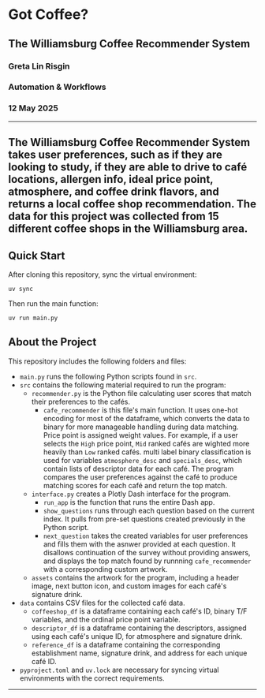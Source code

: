 # Got Coffee?
## The Williamsburg Coffee Recommender System
### Greta Lin Risgin
### Automation & Workflows
### 12 May 2025

---
The Williamsburg Coffee Recommender System takes user preferences, such as if they are looking to study, 
if they are able to drive to café locations, allergen info, ideal price point, atmosphere, and coffee drink flavors, 
and returns a local coffee shop recommendation. The data for this project was collected from 15 different coffee shops in the Williamsburg area.
---
Quick Start
---
After cloning this repository, sync the virtual environment:
```
uv sync
```
Then run the main function:
```
uv run main.py
```
About the Project
---
This repository includes the following folders and files:
- `main.py` runs the following Python scripts found in `src`.
- `src` contains the following material required to run the program:
  - `recommender.py` is the Python file calculating user scores that match their preferences to the cafés.
    - `cafe_recommender` is this file's main function. It uses one-hot encoding for most of the dataframe, which converts the data to binary for more manageable handling during data matching. Price point is assigned weight values. For example,  if a user selects the `High` price point, `Mid` ranked cafés are wighted more heavily than `Low` ranked cafés. multi label binary classification is used for variables `atmosphere_desc` and `specials_desc`, which contain lists of descriptor data for each café. The program compares the user preferences against the café to produce matching scores for each café and return the top match. 
  - `interface.py` creates a Plotly Dash interface for the program.
    - `run_app` is the function that runs the entire Dash app.
    - `show_questions` runs through each question based on the current index. It pulls from pre-set questions created previously in the Python script.
    - `next_question` takes the created variables for user preferences and fills them with the asnwer provided at each question. It disallows continuation of the survey without providing answers, and displays the top match found by runnning `cafe_recommender` with a corresponding custom artwork.
  - `assets` contains the artwork for the program, including a header image, next button icon, and custom images for each café's signature drink.
- `data` contains CSV files for the collected café data.
  - `coffeeshop_df` is a dataframe containing each café's ID, binary T/F variables, and the ordinal price point variable.
  - `descriptor_df` is a dataframe containing the descriptors, assigned using each café's unique ID, for atmosphere and signature drink.
  - `reference_df` is a dataframe containing the corresponding establishment name, signature drink, and address for each unique café ID.
- `pyproject.toml` and `uv.lock` are necessary for syncing virtual environments with the correct requirements.
---
